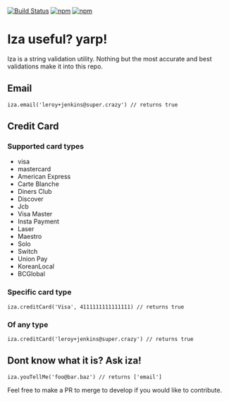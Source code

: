 [![Build Status](https://travis-ci.org/BelfordZ/Iza.svg?branch=master)](https://travis-ci.org/BelfordZ/Iza)
[![npm](https://img.shields.io/npm/dt/express.svg)](https://www.npmjs.com/package/iza)
[![npm](https://img.shields.io/npm/dw/localeval.svg)](https://www.npmjs.com/package/iza)


# Iza useful? yarp!
Iza is a string validation utility. Nothing but the most accurate and best validations make it into this repo.

## Email
```
iza.email('leroy+jenkins@super.crazy') // returns true

```

## Credit Card
### Supported card types
 - visa
 - mastercard
 - American Express
 - Carte Blanche
 - Diners Club
 - Discover
 - Jcb
 - Visa Master
 - Insta Payment
 - Laser
 - Maestro
 - Solo
 - Switch
 - Union Pay
 - KoreanLocal
 - BCGlobal


### Specific card type
```
iza.creditCard('Visa', 4111111111111111) // returns true
```

### Of any type
```
iza.creditCard('leroy+jenkins@super.crazy') // returns true
```


## Dont know what it is? Ask iza!
```
iza.youTellMe('foo@bar.baz') // returns ['email']
```
Feel free to make a PR to merge to develop if you would like to contribute.
